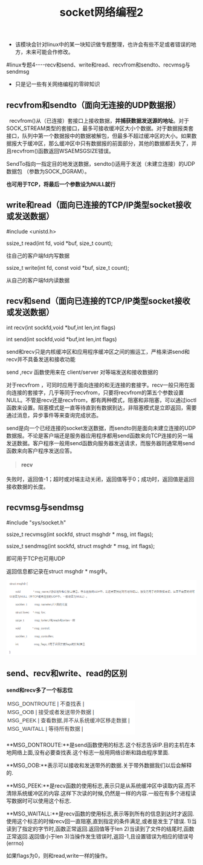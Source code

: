 ﻿---
layout: post
title:  "socket网络编程2"
data: 星期二, 07. 四月 2020 11:33上午 
categories: linux
tags: 专题
---
* 该模块会针对linux中的某一块知识做专题整理，也许会有些不足或者错误的地方，未来可能会作修改。

#linux专题4----recv和send、write和read、recvfrom和sendto、recvmsg与sendmsg

* 只是记一些有关网络编程的零碎知识




## recvfrom和sendto（面向无连接的UDP数据报）
  recvfrom()从（已连接）套接口上接收数据，**并捕获数据发送源的地址**。对于SOCK_STREAM类型的套接口，最多可接收缓冲区大小个数据。对于数据报类套接口，队列中第一个数据报中的数据被解包，但最多不超过缓冲区的大小。如果数据报大于缓冲区，那么缓冲区中只有数据报的前面部分，其他的数据都丢失了，并且recvfrom()函数返回WSAEMSGSIZE错误。

SendTo指向一指定目的地发送数据，sendto()适用于发送（未建立连接）的UDP数据包 （参数为SOCK_DGRAM）。

**也可用于TCP，将最后一个参数设为NULL就行**

## write和read（面向已连接的TCP/IP类型socket接收或发送数据）

 #include <unistd.h>
 
ssize_t read(int fd, void *buf, size_t count);

往自己的客户端fd内写数据

ssize_t write(int fd, const void *buf, size_t count);

从自己的客户端fd内读数据




## recv和send（面向已连接的TCP/IP类型socket接收或发送数据）
int recv(int sockfd,void *buf,int len,int flags)

int send(int sockfd,void *buf,int len,int flags)


send和recv只是内核缓冲区和应用程序缓冲区之间的搬运工，严格来讲send和recv并不具备发送和接收功能

send ,recv 函数使用来在 client/server 对等端发送和接收数据的

对于recvfrom ，可同时应用于面向连接的和无连接的套接字。recv一般只用在面向连接的套接字，几乎等同于recvfrom，只要将recvfrom的第五个参数设置NULL。不管是recv还是recvfrom，都有两种模式，阻塞和非阻塞，可以通过ioctl函数来设置。阻塞模式是一直等待直到有数据到达，非阻塞模式是立即返回，需要通过消息，异步事件等来查询完成状态。

send是向一个已经连接的socket发送数据，而sendto则是面向未建立连接的UDP数据报。不论是客户端还是服务器应用程序都用send函数来向TCP连接的另一端发送数据。客户程序一般用send函数向服务器发送请求，而服务器则通常用send函数来向客户程序发送应答。


> #### recv
>
失败时，返回值-1；超时或对端主动关闭，返回值等于0；成功时，返回值是返回接收数据的长度。



## recvmsg与sendmsg


 #include "sys/socket.h"

ssize_t recvmsg(int sockfd,  struct msghdr * msg, int flags);

ssize_t sendmsg(int sockfd,  struct msghdr * msg, int flags);

即可用于TCP也可用UDP

返回信息都记录在struct msghdr * msg中。

![](https://github.com/LLLibra/LLLibra.github.io/raw/master/_posts/imgs/20200407-144832.png)

## send、recv和write、read的区别

#### send和recv多了一个标志位
![](https://github.com/LLLibra/LLLibra.github.io/raw/master/_posts/imgs/20200407-134644.png)

>
**MSG_DONTROUTE:**是send函数使用的标志.这个标志告诉IP.目的主机在本地网络上面,没有必要查找表.这个标志一般用网络诊断和路由程序里面.
>
**MSG_OOB:**表示可以接收和发送带外的数据.关于带外数据我们以后会解释的.
>
**MSG_PEEK:**是recv函数的使用标志,表示只是从系统缓冲区中读取内容,而不清除系统缓冲区的内容.这样下次读的时候,仍然是一样的内容.一般在有多个进程读写数据时可以使用这个标志.
>
**MSG_WAITALL:**是recv函数的使用标志,表示等到所有的信息到达时才返回.使用这个标志的时候recv回一直阻塞,直到指定的条件满足,或者是发生了错误. 1)当读到了指定的字节时,函数正常返回.返回值等于len 2)当读到了文件的结尾时,函数正常返回.返回值小于len 3)当操作发生错误时,返回-1,且设置错误为相应的错误号(errno)

 如果flags为0，则和read,write一样的操作。








